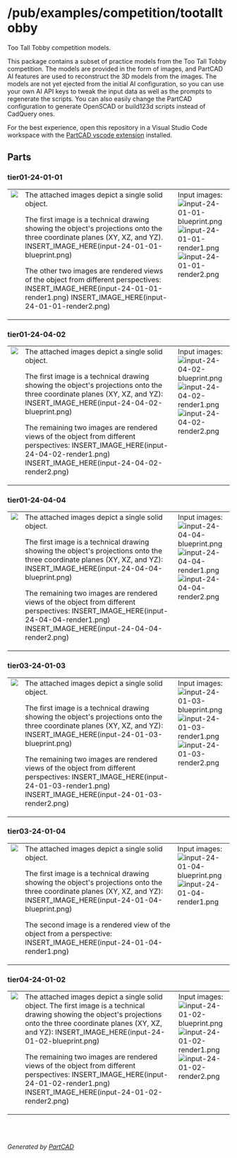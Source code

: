 # /pub/examples/competition/tootalltobby

Too Tall Tobby competition models.

This package contains a subset of practice models from the Too Tall Tobby competition.
The models are provided in the form of images, and PartCAD AI features are used
to reconstruct the 3D models from the images.
The models are not yet ejected from the initial AI configuration, so you
can use your own AI API keys to tweak the input data as well as the prompts to
regenerate the scripts.
You can also easily change the PartCAD configuration
to generate OpenSCAD or build123d scripts instead of CadQuery ones.

For the best experience, open this repository in a Visual Studio Code workspace with the
[PartCAD vscode extension](https://marketplace.visualstudio.com/items?itemName=OpenVMP.partcad)
installed.


## Parts

### tier01-24-01-01
<table><tr>
<td valign=top><a href="tier01-24-01-01.py"><img src="././tier01-24-01-01.svg" style="width: auto; height: auto; max-width: 200px; max-height: 200px;"></a></td>
<td valign=top>The attached images depict a single solid object.

The first image is a technical drawing showing the object's
projections onto the three coordinate planes (XY, XZ, and YZ).
INSERT_IMAGE_HERE(input-24-01-01-blueprint.png)

The other two images are rendered views of the object from different perspectives:
INSERT_IMAGE_HERE(input-24-01-01-render1.png)
INSERT_IMAGE_HERE(input-24-01-01-render2.png)
</td>
<td valign=top>Input images:
</br><img src="input-24-01-01-blueprint.png" alt="input-24-01-01-blueprint.png" style="width: auto; height: auto; max-width: 200px; max-height: 200px;" />
</br><img src="input-24-01-01-render1.png" alt="input-24-01-01-render1.png" style="width: auto; height: auto; max-width: 200px; max-height: 200px;" />
</br><img src="input-24-01-01-render2.png" alt="input-24-01-01-render2.png" style="width: auto; height: auto; max-width: 200px; max-height: 200px;" />
</td>
</tr></table>

### tier01-24-04-02
<table><tr>
<td valign=top><a href="tier01-24-04-02.py"><img src="././tier01-24-04-02.svg" style="width: auto; height: auto; max-width: 200px; max-height: 200px;"></a></td>
<td valign=top>The attached images depict a single solid object.

The first image is a technical drawing showing the object's
projections onto the three coordinate planes (XY, XZ, and YZ):
INSERT_IMAGE_HERE(input-24-04-02-blueprint.png)

The remaining two images are rendered views of the object from different perspectives:
INSERT_IMAGE_HERE(input-24-04-02-render1.png)
INSERT_IMAGE_HERE(input-24-04-02-render2.png)
</td>
<td valign=top>Input images:
</br><img src="input-24-04-02-blueprint.png" alt="input-24-04-02-blueprint.png" style="width: auto; height: auto; max-width: 200px; max-height: 200px;" />
</br><img src="input-24-04-02-render1.png" alt="input-24-04-02-render1.png" style="width: auto; height: auto; max-width: 200px; max-height: 200px;" />
</br><img src="input-24-04-02-render2.png" alt="input-24-04-02-render2.png" style="width: auto; height: auto; max-width: 200px; max-height: 200px;" />
</td>
</tr></table>

### tier01-24-04-04
<table><tr>
<td valign=top><a href="tier01-24-04-04.py"><img src="././tier01-24-04-04.svg" style="width: auto; height: auto; max-width: 200px; max-height: 200px;"></a></td>
<td valign=top>The attached images depict a single solid object.

The first image is a technical drawing showing the object's
projections onto the three coordinate planes (XY, XZ, and YZ):
INSERT_IMAGE_HERE(input-24-04-04-blueprint.png)

The remaining two images are rendered views of the object from different perspectives:
INSERT_IMAGE_HERE(input-24-04-04-render1.png)
INSERT_IMAGE_HERE(input-24-04-04-render2.png)
</td>
<td valign=top>Input images:
</br><img src="input-24-04-04-blueprint.png" alt="input-24-04-04-blueprint.png" style="width: auto; height: auto; max-width: 200px; max-height: 200px;" />
</br><img src="input-24-04-04-render1.png" alt="input-24-04-04-render1.png" style="width: auto; height: auto; max-width: 200px; max-height: 200px;" />
</br><img src="input-24-04-04-render2.png" alt="input-24-04-04-render2.png" style="width: auto; height: auto; max-width: 200px; max-height: 200px;" />
</td>
</tr></table>

### tier03-24-01-03
<table><tr>
<td valign=top><a href="tier03-24-01-03.py"><img src="././tier03-24-01-03.svg" style="width: auto; height: auto; max-width: 200px; max-height: 200px;"></a></td>
<td valign=top>The attached images depict a single solid object.

The first image is a technical drawing showing the object's
projections onto the three coordinate planes (XY, XZ, and YZ):
INSERT_IMAGE_HERE(input-24-01-03-blueprint.png)

The remaining two images are rendered views of the object from different perspectives:
INSERT_IMAGE_HERE(input-24-01-03-render1.png)
INSERT_IMAGE_HERE(input-24-01-03-render2.png)
</td>
<td valign=top>Input images:
</br><img src="input-24-01-03-blueprint.png" alt="input-24-01-03-blueprint.png" style="width: auto; height: auto; max-width: 200px; max-height: 200px;" />
</br><img src="input-24-01-03-render1.png" alt="input-24-01-03-render1.png" style="width: auto; height: auto; max-width: 200px; max-height: 200px;" />
</br><img src="input-24-01-03-render2.png" alt="input-24-01-03-render2.png" style="width: auto; height: auto; max-width: 200px; max-height: 200px;" />
</td>
</tr></table>

### tier03-24-01-04
<table><tr>
<td valign=top><a href="tier03-24-01-04.py"><img src="././tier03-24-01-04.svg" style="width: auto; height: auto; max-width: 200px; max-height: 200px;"></a></td>
<td valign=top>The attached images depict a single solid object.

The first image is a technical drawing showing the object's
projections onto the three coordinate planes (XY, XZ, and YZ):
INSERT_IMAGE_HERE(input-24-01-04-blueprint.png)

The second image is a rendered view of the object from a perspective:
INSERT_IMAGE_HERE(input-24-01-04-render1.png)
</td>
<td valign=top>Input images:
</br><img src="input-24-01-04-blueprint.png" alt="input-24-01-04-blueprint.png" style="width: auto; height: auto; max-width: 200px; max-height: 200px;" />
</br><img src="input-24-01-04-render1.png" alt="input-24-01-04-render1.png" style="width: auto; height: auto; max-width: 200px; max-height: 200px;" />
</td>
</tr></table>

### tier04-24-01-02
<table><tr>
<td valign=top><a href="tier04-24-01-02.py"><img src="././tier04-24-01-02.svg" style="width: auto; height: auto; max-width: 200px; max-height: 200px;"></a></td>
<td valign=top>The attached images depict a single solid object.
The first image is a technical drawing showing the object's
projections onto the three coordinate planes (XY, XZ, and YZ):
INSERT_IMAGE_HERE(input-24-01-02-blueprint.png)

The remaining two images are rendered views of the object from different perspectives:
INSERT_IMAGE_HERE(input-24-01-02-render1.png)
INSERT_IMAGE_HERE(input-24-01-02-render2.png)
</td>
<td valign=top>Input images:
</br><img src="input-24-01-02-blueprint.png" alt="input-24-01-02-blueprint.png" style="width: auto; height: auto; max-width: 200px; max-height: 200px;" />
</br><img src="input-24-01-02-render1.png" alt="input-24-01-02-render1.png" style="width: auto; height: auto; max-width: 200px; max-height: 200px;" />
</br><img src="input-24-01-02-render2.png" alt="input-24-01-02-render2.png" style="width: auto; height: auto; max-width: 200px; max-height: 200px;" />
</td>
</tr></table>

<br/><br/>

*Generated by [PartCAD](https://partcad.org/)*
